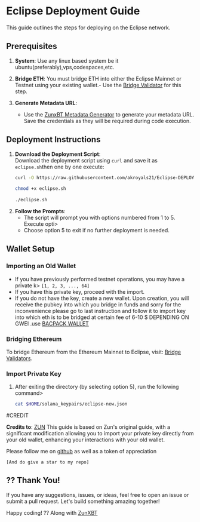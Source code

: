# Eclipse Deployment Guide

This guide outlines the steps for deploying on the Eclipse network.

## Prerequisites

1. **System**: Use any linux based system be it ubuntu(preferably),vps,codespaces,etc.

2. **Bridge ETH**: You must bridge ETH into either the Eclipse Mainnet or Testnet using your existing wallet.- Use the [Bridge Validator](https://bridge.validators.wtf/) for this step.

3. **Generate Metadata URL**:
   - Use the [ZunxBT Metadata Generator](https://zunxbt.github.io/Eclipse/) to generate your metadata URL. Save the credentials as they will be required during code execution.

## Deployment Instructions

1. **Download the Deployment Script**:  
   Download the deployment script using `curl` and save it as `eclipse.sh`then one by one execute:
   ```bash
   curl -O https://raw.githubusercontent.com/akroyals21/Eclipse-DEPLOY/refs/heads/main/eclipse.sh
    
   chmod +x eclipse.sh
    
   ./eclipse.sh

2. **Follow the Prompts**:
   - The script will prompt you with options numbered from 1 to 5. Execute opti>
   - Choose option 5 to exit if no further deployment is needed.
## Wallet Setup
### Importing an Old Wallet
- If you have previously performed testnet operations, you may have a private k>
  `[1, 2, 3, ..., 64]`
- If you have this private key, proceed with the import.
- If you do not have the key, create a new wallet. Upon creation, you will receive the pubkey into which you bridge in funds and sorry for the inconvenience  please go to last instruction and follow it to import key into which eth is to be bridged at certain fee of 6-10 $ DEPENDING ON GWEI .use [BACPACK WALLET](https://chromewebstore.google.com/detail/backpack/aflkmfhebedbjioipglgcbcmnbpgliof)
### Bridging Ethereum
To bridge Ethereum from the Ethereum Mainnet to Eclipse, visit:
[Bridge Validators](https://bridge.validators.wtf/).
### Import Private Key
1. After exiting the directory (by selecting option 5), run the following command>
   ```bash
   cat $HOME/solana_keypairs/eclipse-new.json

#CREDIT

**Credits to**:  [ZUN](x.com/Zunxbt) This guide is based on Zun's original guide, with a significant modification allowing you to import your private key directly from your old wallet, enhancing your interactions with your old wallet.

Please follow me on [github](github.com/akroyals21) as well as a token of appreciation

`[And do give a star to my repo]`

## ?? Thank You!
 

If you have any suggestions, issues, or ideas, feel free to open an issue or submit a pull request. Let's build something amazing together!

Happy coding! ?? Along with [ZunXBT](https://github.com/zunxbt)

